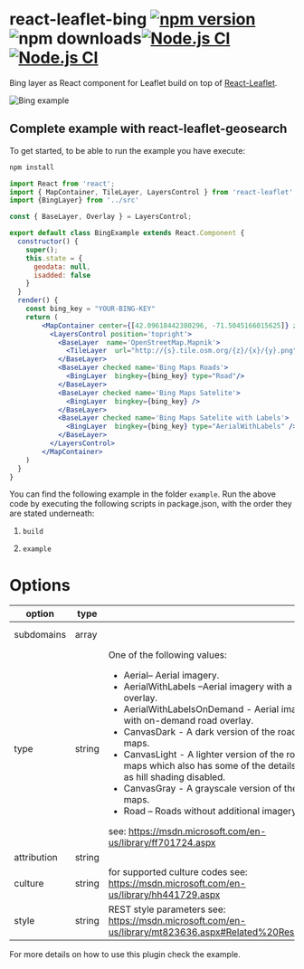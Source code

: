 # react-leaflet-bing [![npm version](https://img.shields.io/npm/v/react-leaflet-bing-v2.svg)](https://www.npmjs.com/package/react-leaflet-bing-v2)![npm downloads](https://img.shields.io/npm/dw/react-leaflet-bing-v2)[![Node.js CI](https://github.com/TA-Geoforce/react-leaflet-bing-v2/actions/workflows/npm-publish.yml/badge.svg)](https://github.com/TA-Geoforce/react-leaflet-bing-v2/actions/workflows/npm-publish.yml)[![Node.js CI](https://github.com/TA-Geoforce/react-leaflet-bing-v2/actions/workflows/node.js.yml/badge.svg)](https://github.com/TA-Geoforce/react-leaflet-bing-v2/actions/workflows/node.js.yml)

Bing layer as React component for Leaflet  build on top of [React-Leaflet](https://github.com/PaulLeCam/react-leaflet).

![Bing example](images/example.gif)

## Complete example with react-leaflet-geosearch

To get started, to be able to run the example you have execute:
```bash
npm install
```

```jsx
import React from 'react';
import { MapContainer, TileLayer, LayersControl } from 'react-leaflet'
import {BingLayer} from '../src'

const { BaseLayer, Overlay } = LayersControl;

export default class BingExample extends React.Component {
  constructor() {
    super();
    this.state = {
      geodata: null,
      isadded: false
    }
  }
  render() {
    const bing_key = "YOUR-BING-KEY"
    return (
        <MapContainer center={[42.09618442380296, -71.5045166015625]} zoom={2} zoomControl={true}>
          <LayersControl position='topright'>
            <BaseLayer  name='OpenStreetMap.Mapnik'>
              <TileLayer  url="http://{s}.tile.osm.org/{z}/{x}/{y}.png"/>
            </BaseLayer>
            <BaseLayer checked name='Bing Maps Roads'>
              <BingLayer  bingkey={bing_key} type="Road"/>
            </BaseLayer>
            <BaseLayer checked name='Bing Maps Satelite'>
              <BingLayer  bingkey={bing_key} />
            </BaseLayer>
            <BaseLayer checked name='Bing Maps Satelite with Labels'>
              <BingLayer  bingkey={bing_key} type="AerialWithLabels" />
            </BaseLayer>
          </LayersControl>
        </MapContainer>
    )
  }
}

```

You can find the following example in the folder ```example```. Run the above code by executing the following scripts in package.json, with the order they are stated underneath:

1) ```build```

1) ```example```

# Options

option     | type   |   | default
-----------|--------|---|--------------
subdomains | array  |   | [0, 1, 2, 3]
type       | string |One of the following values: <ul><li> Aerial– Aerial imagery.</li><li>AerialWithLabels –Aerial imagery with a road overlay.</li><li>AerialWithLabelsOnDemand - Aerial imagery with on-demand road overlay.</li><li>CanvasDark - A dark version of the road maps.</li><li>CanvasLight - A lighter version of the road maps which also has some of the details such as hill shading disabled.</li><li>CanvasGray - A grayscale version of the road maps.</li><li>Road – Roads without additional imagery.</li></ul> see: https://msdn.microsoft.com/en-us/library/ff701724.aspx| 'Aerial'
attribution | string |   | 'Bing'
culture     | string | for supported culture codes see: https://msdn.microsoft.com/en-us/library/hh441729.aspx | ''
style       | string | REST style parameters see: https://msdn.microsoft.com/en-us/library/mt823636.aspx#Related%20Resources | ''

For more details on how to use this plugin check the example.

